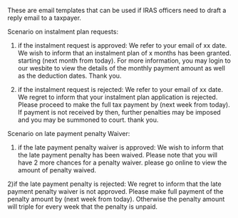 These are email templates that can be used if IRAS officers need to draft a reply email to a taxpayer.

Scenario on instalment plan requests:

1) if the instalment request is approved:
We refer to your email of xx date. We wish to inform that an instalment plan of x months has been granted. starting (next month from today). For more information, you may login to our wesbite to view the details of the monthly payment amount as well as the deduction dates. Thank you.


2) if the instalment request is rejected:
We refer to your email of xx date. We regret to inform that your instalment plan application is rejected. Please proceed to make the full tax payment by (next week from today). If payment is not received by then, further penalties may be imposed and you may be summoned to court. thank you.


Scenario on late payment penalty Waiver:
1) if the late payment penalty waiver is approved:
We wish to inform that the late payment penalty has been waived. Please note that you will have 2 more chances for a penalty waiver. please go online to view the amount of penalty waived.

2)if the late payment penalty is rejected:
We regret to inform that the late payment penalty waiver is not approved. Please make full payment of the penalty amount by (next week from today). Otherwise the penalty amount will triple for every week that the penalty is unpaid. 
